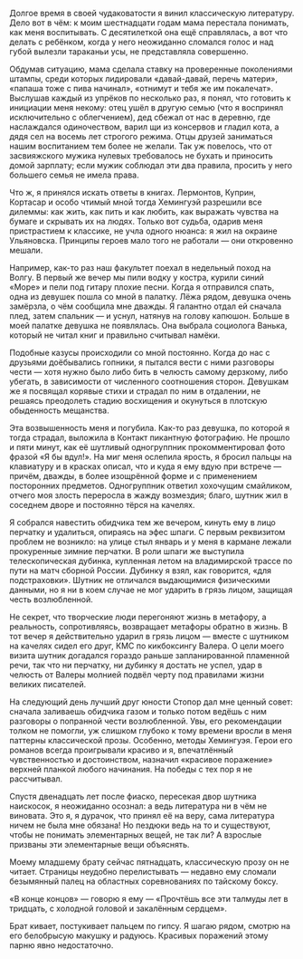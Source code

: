 
Долгое время в своей чудаковатости я винил классическую литературу. Дело вот в чём: к моим шестнадцати годам мама перестала понимать, как меня воспитывать. С десятилеткой она ещё справлялась, а вот что делать с ребёнком, когда у него неожиданно сломался голос и над губой вылезли тараканьи усы, не представляла совершенно. 

Обдумав ситуацию, мама сделала ставку на проверенные поколениями штампы, среди которых лидировали «давай-давай, перечь матери», «папаша тоже с пива начинал», «отнимут и тебя же им покалечат». Выслушав каждый из упрёков по несколько раз, я понял, что готовить к инициации меня некому: отец ушёл в другую семью (что я воспринял исключительно с облегчением), дед сбежал от нас в деревню, где наслаждался одиночеством, варил щи из консервов и гладил кота, а дядя сел на восемь лет строгого режима. Отцы друзей заниматься нашим воспитанием тем более не желали. Так уж повелось, что от засвияжского мужика нулевых требовалось не бухать и приносить домой зарплату; если мужик соблюдал эти два правила, просить у него большего семья не имела права.

Что ж, я принялся искать ответы в книгах. Лермонтов, Куприн, Кортасар и особо чтимый мной тогда Хемингуэй разрешили все дилеммы: как жить, как пить и как любить, как выражать чувства на бумаге и скрывать их на людях. Только вот судьба, одарив меня пристрастием к классике, не учла одного нюанса: я жил на окраине Ульяновска. Принципы героев мало того не работали — они откровенно мешали.

Например, как-то раз наш факультет поехал в недельный поход на Волгу. В первый же вечер мы пили водку у костра, курили синий «Море» и пели под гитару плохие песни. Когда я отправился спать, одна из девушек пошла со мной в палатку. Лёжа рядом, девушка очень замёрзла, о чём сообщила мне дважды. Я галантно отдал ей сначала плед, затем спальник — и уснул, натянув на голову капюшон. Больше в моей палатке девушка не появлялась. Она выбрала социолога Ванька, который не читал книг и правильно считывал намёки.

Подобные казусы происходили со мной постоянно. Когда до нас с друзьями доёбывались гопники, я пытался вести с ними разговоры чести — хотя нужно было либо бить в челюсть самому дерзкому, либо убегать, в зависимости от численного соотношения сторон. Девушкам же я посвящал корявые стихи и страдал по ним в отдалении, не решаясь преодолеть стадию восхищения и окунуться в плотскую обыденность мещанства.

Эта возвышенность меня и погубила. Как-то раз девушка, по которой я тогда страдал, выложила в Контакт пикантную фотографию. Не прошло и пяти минут, как её шутливый одногруппник прокомментировал фото фразой «Я бы вдул!». На миг меня ослепила ярость, я бросил пальцы на клавиатуру и в красках описал, что и куда я ему вдую при встрече — причём, дважды, в более изощрённой форме и с применением посторонних предметов. Одногруппник ответил хохочущим смайликом, отчего моя злость переросла в жажду возмездия; благо, шутник жил в соседнем дворе и постоянно тёрся на качелях.

Я собрался навестить обидчика тем же вечером, кинуть ему в лицо перчатку и удалиться, опираясь на эфес шпаги. С первым реквизитом проблем не возникло: на улице стыл январь и у меня в кармане лежали прокуренные зимние перчатки. В роли шпаги же выступила телескопическая дубинка, купленная летом на владимирской трассе по пути на матч сборной России. Дубинку я взял, как говорится, «для подстраховки». Шутник не отличался выдающимися физическими данными, но я ни в коем случае не мог ударить в грязь лицом, защищая честь возлюбленной.

Не секрет, что творческие люди перегоняют жизнь в метафору, а реальность, сопротивляясь, возвращает метафоры обратно в жизнь. В тот вечер я действительно ударил в грязь лицом — вместе с шутником на качелях сидел его друг, КМС по кикбоксингу Валера. О цели моего визита шутник догадался гораздо раньше запланированной пламенной речи, так что ни перчатку, ни дубинку я достать не успел, удар в челюсть от Валеры молнией подвёл черту под правилами жизни великих писателей.

На следующий день лучший друг юности Стопор дал мне ценный совет: сначала заливаешь обидчика газом и только потом ведёшь с ним разговоры о попранной чести возлюбленной. Увы, его рекомендации толком не помогли, уж слишком глубоко к тому времени вросли в меня паттерны классической прозы. Особенно, методы Хемингуэя. Герои его романов всегда проигрывали красиво и я, впечатлённый чувственностью и достоинством, назначил «красивое поражение» верхней планкой любого начинания. На победы с тех пор я не рассчитывал.

Спустя двенадцать лет после фиаско, пересекая двор шутника наискосок, я неожиданно осознал: а ведь литература ни в чём не виновата. Это я, я дурачок, что принял её на веру, сама литература ничем не была мне обязана! Но пездюки ведь на то и существуют, чтобы не понимать элементарных вещей, не так ли? А взрослые призваны эти элементарные вещи объяснять.

Моему младшему брату сейчас пятнадцать, классическую прозу он не читает. Страницы неудобно перелистывать — недавно ему сломали безымянный палец на областных соревнованиях по тайскому боксу.

«В конце концов» — говорю я ему — «Прочтёшь все эти талмуды лет в тридцать, с холодной головой и закалённым сердцем».

Брат кивает, постукивает пальцем по гипсу. Я шагаю рядом, смотрю на его белобрысую макушку и радуюсь. Красивых поражений этому парню явно недостаточно.